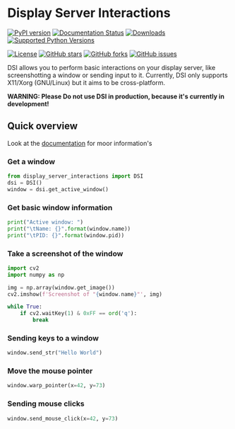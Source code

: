 # Display Server Interactions

[![PyPI version](https://badge.fury.io/py/display-server-interactions.svg)](https://pypi.org/project/display-server-interactions/)
[![Documentation Status](https://readthedocs.org/projects/display-server-interactions/badge/?version=latest)](https://display-server-interactions.readthedocs.io/en/latest)
[![Downloads](https://pepy.tech/badge/display-server-interactions)](https://pepy.tech/project/display-server-interactions)
[![Supported Python Versions](https://img.shields.io/pypi/pyversions/display-server-interactions)](https://pypi.org/project/display-server-interactions/)

[![License](https://img.shields.io/github/license/Commandcracker/display-server-interactions)](https://github.com/Commandcracker/display-server-interactions/blob/main/LICENSE.txt)
[![GitHub stars](https://img.shields.io/github/stars/Commandcracker/display-server-interactions)](https://github.com/Commandcracker/display-server-interactions/stargazers)
[![GitHub forks](https://img.shields.io/github/forks/Commandcracker/display-server-interactions)](https://github.com/Commandcracker/display-server-interactions/network)
[![GitHub issues](https://img.shields.io/github/issues/Commandcracker/display-server-interactions)](https://github.com/Commandcracker/display-server-interactions/issues)

DSI allows you to perform basic interactions on your display server, like screenshotting a window or sending input to it.
Currently, DSI only supports X11/Xorg (GNU/Linux) but it aims to be cross-platform.

**WARNING: Please Do not use DSI in production, because it's currently in development!**

## Quick overview

Look at the [documentation](https://display-server-interactions.readthedocs.io/en/latest/) for moor information's

### Get a window

```python
from display_server_interactions import DSI
dsi = DSI()
window = dsi.get_active_window()
```

### Get basic window information

```python
print("Active window: ")
print("\tName: {}".format(window.name))
print("\tPID: {}".format(window.pid))
```

### Take a screenshot of the window

```python
import cv2
import numpy as np

img = np.array(window.get_image())
cv2.imshow(f'Screenshot of "{window.name}"', img)

while True:
    if cv2.waitKey(1) & 0xFF == ord('q'):
        break
```

### Sending keys to a window

```python
window.send_str("Hello World")
```

### Move the mouse pointer

```python
window.warp_pointer(x=42, y=73)
```

### Sending mouse clicks

```python
window.send_mouse_click(x=42, y=73)
```
